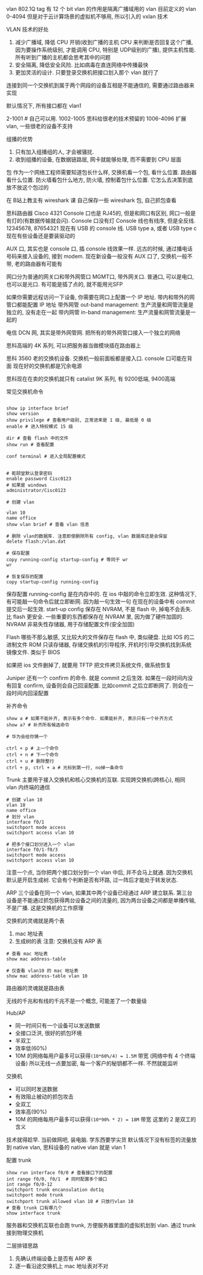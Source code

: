
vlan  802.1Q tag 有 12 个 bit
vlan 的作用是隔离广播域用的
vlan 目前定义的 vlan  0-4094 但是对于云计算场景的虚拟机不够用, 所以引入的 vxlan 技术

VLAN 技术的好处
1. 减少广播域, 降低 CPU 开销(收到广播的主机 CPU 来判断是否回复这个广播, 因为要操作系统级别, 才能调用 CPU, 特别是 UDP级别的广播), 提供主机性能. 所有听到广播的主机都会思考其中的问题
2. 安全隔离, 降低安全风险. 比如病毒在直连网络中传播最快
3. 更加灵活的设计. 只要登录交换机把接口划入那个 vlan 就行了

连接到同一个交换机到属于两个网段的设备互相是不能通信的, 需要通过路由器来实现

默认情况下, 所有接口都在 vlan1

2-1001 # 自己可以用. 1002-1005 思科给很老的技术预留的
1006-4096 扩展 vlan, 一些很老的设备不支持

组播的优势
1. 只有加入组播组的人, 才会被骚扰.
2. 收到组播的设备, 在数据链路层, 网卡就能够处理, 而不需要到 CPU 层面

包
作为一个网络工程师需要知道包长什么样, 交换机看一个包, 看什么位置. 路由器看什么位置. 
防火墙看包什么地方, 防火墙, 控制着包什么位置. 它怎么去决策到底放不放这个包过的

在 B站上教主有 wireshark 课
自己保存一些 wireshark 包, 自己抓包查看


思科路由器 Cisco 4321 
Console 口也是 RJ45的, 但是和网口有区别, 网口一般是有灯的(有数据传输就会闪). Console 口没有灯
Console 线也有线序, 但是全反线. 12345678, 87654321
现在有 USB 的 console 线. USB type a, 或者 USB type c
现在有些设备还是要装驱动的

AUX 口, 其实也是 console 口, 插 console 线效果一样. 远古的时候, 通过播电话号码来接入设备的, 接到 modem.  现在新设备一般没有 AUX 口了, 交换机一般不带, 老的路由器有可能有

网口分为普通的网关口和带外网管口
MGMT口, 带外网关口. 
普通口, 可以是电口, 也可以是光口. 有可能是插了点的, 就不能用光SFP

如果你需要远程访问一下设备, 你需要在网口上配置一个 IP 地址. 带内和带外的网管口都能配置 IP 地址
带外网管 out-band management: 生产流量和网管流量是独立的, 没有走在一起
带内网管 in-band management: 生产流量和网管流量是一起的

电信 DCN 网, 其实是带外网管网. 把所有的带外网管口接入一个独立的网络

思科高端的 4K 系列, 可以把服务器当做模块插在路由器上

思科 3560 老的交换机设备. 交换机一般前面板都是接入口. console 口可能在背面
现在好的交换机都是冗余电源

思科现在在卖的交换机就只有 catalist 9K 系列, 有 9200低端, 9400高端

常见交换机命令
```shell

show ip interface brief
show version
show privilege # 查看用户级别, 正常进来是 1 级, 最低是 0 级
enable # 进入特权模式 15 级

dir # 查看 flash 中的文件
show run # 查看配置

conf terminal # 进入全局配置模式


# 乾颐堂默认登录密码
enable password Cisc0123
# 如果是 windows
administrator/Cisc0123

# 创建 vlan

vlan 10
name office
show vlan brief # 查看 vlan 信息

# 删除 vlan的数据库. 注意即使删除所有 config, vlan 数据库还是会保留
delete flash:/vlan.dat

# 保存配置
copy running-config startup-config # 等同于 wr
wr

# 恢复保存的配置
copy startup-config running-config
```

保存配置
running-config 是在内存中的. 在 ios 中敲的命令立即生效. 这种情况下, 有可能敲一句命令后就立即断网. 因为敲一句生效一句
在现在的设备中有 commit 提交后一起生效. 
start-up config 保存在 NVRAM, 不是 flash 中, 掉电不会丢失. 比 flash 更安全. 一些重要的东西都保存在 NVRAM 里, 因为做了硬件加固的. 
NVRAM 非易失性存储器, 用于存储配置文件(安全加固)

Flash 哪些不那么敏感, 又比较大的文件保存在 flash 中, 类似硬盘. 比如 IOS 的二进制文件
ROM 只读存储器, 存储交换机的引导程序, 开机时引导交换机找到系统镜像文件. 类似于 BIOS

如果把 ios 文件删掉了, 就要用 TFTP 把文件拷贝系统文件, 做系统恢复

Juniper 还有一个 confirm 的命令. 就是 commit 之后生效. 如果在一段时间内没有回复 confirm, 设备则会自己回滚配置. 比如commit 之后立即断网了. 则会在一段时间内回滚配置


补齐命令
```shell
show a # 如果不能补齐, 表示有多个命令. 如果能补齐, 表示只有一个补齐方式
show a? # 补齐所有候选命令

# 华为会给你猜一个

ctrl + p # 上一个命令
ctrl + n # 下一个命令
ctrl + u # 删除整行
ctrl + p, ctrl + a # 光标到第一行, no掉一条命令

```


Trunk
主要用于接入交换机和核心交换机的互联. 实现跨交换机(跨核心), 相同 vlan 内终端的通信

```shell
# 创建 vlan 10
vlan 10
name office 
# 划分 vlan
interface f0/1
switchport mode access
switchport access vlan 10

# 把多个接口划分进入一个 vlan
interface f0/1-f0/3
switchport mode access
switchport access vlan 10

```

注意一个点, 当你把两个接口划分到一个 vlan 中后, 并不会马上就通. 因为交换机默认是开启生成树. 它会有个判断是否有环路, 过一阵后才能处于转发状态. 

ARP
三个设备在同一个 vlan, 如果其中两个设备已经通过 ARP 建立联系. 第三台设备是不能通过抓包获得两台设备之间的流量的, 因为两台设备之间都是单播传输, 不是广播. 这是交换机的工作原理

交换机的灵魂就是两个表
1. mac 地址表
2. 生成树的表
注意: 交换机没有 ARP 表

```shell
# 查看 mac 地址表
show mac address-table 

# 仅查看 vlan10 的 mac 地址表
show mac address-table vlan 10

```

路由器的灵魂就是路由表

无线的千兆和有线的千兆不是一个概念, 可能差了一个数量级

Hub/AP
- 同一时间只有一个设备可以发送数据
- 全接口泛洪, 很好的抓包环境
- 半双工
- 效率低(60%)
- 10M 的网络每用户最多可以获得`(10*60%/4) = 1.5M` 带宽 (网络中有 4 个终端设备)
所以无线一点要加密, 每一个客户的秘钥都不一样. 不然就能监听

交换机
- 可以同时发送数据
- 有效阻止被动的抓包攻击
- 全双工
- 效率高(90%)
- 10M 的网络每用户最多可以获得`(10*90% * 2) = 18M` 带宽 这里的 2 是双工的含义

技术就得趁早. 当前做网吧, 装电脑. 学东西要学尖货
默认情况下没有标签的流量放到 native vlan, 思科设备的 native vlan 就是 vlan 1

配置 trunk

```shell
show run interface f0/0 # 查看接口下的配置
int range f0/0, f0/1  # 同时配置多个接口
int range f0/0-12
switchport trunk encansulation dot1q
switchport mode trunk
switchport trunk allowed vlan 10 # 只放行vlan 10
# 查看 trunk 口有哪几个
show interface trunk 

```

服务器和交换机互联也会跑 trunk, 方便服务器里面的虚拟机划到 vlan. 通过 trunk 接到物理交换机

二层排错思路
1. 先确认终端设备上是否有 ARP 表
2. 逐一看沿途交换机上 mac 地址表对不对